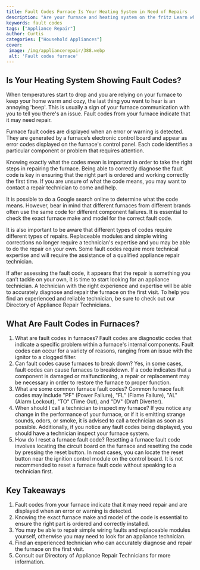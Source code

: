 ```yaml
---
title: Fault Codes Furnace Is Your Heating System in Need of Repairs
description: "Are your furnace and heating system on the fritz Learn what fault codes can mean and how to address common repairs that may be needed in order to get your system running smoothly again"
keywords: fault codes
tags: ["Appliance Repair"]
author: Curtis
categories: ["Household Appliances"]
cover: 
 image: /img/appliancerepair/388.webp
 alt: 'Fault codes furnace'
---
```

## Is Your Heating System Showing Fault Codes?

When temperatures start to drop and you are relying on your furnace to keep your home warm and cozy, the last thing you want to hear is an annoying 'beep'. This is usually a sign of your furnace communication with you to tell you there's an issue. Fault codes from your furnace indicate that it may need repair.

Furnace fault codes are displayed when an error or warning is detected. They are generated by a furnace’s electronic control board and appear as error codes displayed on the furnace's control panel. Each code identifies a particular component or problem that requires attention.

Knowing exactly what the codes mean is important in order to take the right steps in repairing the furnace. Being able to correctly diagnose the fault code is key in ensuring that the right part is ordered and working correctly the first time. If you are unsure of what the code means, you may want to contact a repair technician to come and help.

It is possible to do a Google search online to determine what the code means. However, bear in mind that different furnaces from different brands often use the same code for different component failures. It is essential to check the exact furnace make and model for the correct fault code.

It is also important to be aware that different types of codes require different types of repairs. Replaceable modules and simple wiring corrections no longer require a technician's expertise and you may be able to do the repair on your own. Some fault codes require more technical expertise and will require the assistance of a qualified appliance repair technician.

If after assessing the fault code, it appears that the repair is something you can’t tackle on your own, it is time to start looking for an appliance technician. A technician with the right experience and expertise will be able to accurately diagnose and repair the furnace on the first visit. To help you find an experienced and reliable technician, be sure to check out our Directory of Appliance Repair Technicians.

## What Are Fault Codes in Furnaces?
1. What are fault codes in furnaces? 
 Fault codes are diagnostic codes that indicate a specific problem within a furnace's internal components. Fault codes can occur for a variety of reasons, ranging from an issue with the ignitor to a clogged filter. 
2. Can fault codes cause furnaces to break down? 
 Yes, in some cases, fault codes can cause furnaces to breakdown. If a code indicates that a component is damaged or malfunctioning, a repair or replacement may be necessary in order to restore the furnace to proper function. 
3. What are some common furnace fault codes? 
 Common furnace fault codes may include "PF" (Power Failure), "FL" (Flame Failure), "AL" (Alarm Lockout), "TO" (Time Out), and "DV" (Draft Diverter). 
4. When should I call a technician to inspect my furnace? 
 If you notice any change in the performance of your furnace, or if it is emitting strange sounds, odors, or smoke, it is advised to call a technician as soon as possible. Additionally, if you notice any fault codes being displayed, you should have a technician inspect your furnace system. 
5. How do I reset a furnace fault code? 
 Resetting a furnace fault code involves locating the circuit board on the furnace and resetting the code by pressing the reset button. In most cases, you can locate the reset button near the ignition control module on the control board. It is not recommended to reset a furnace fault code without speaking to a technician first.

## Key Takeaways
1. Fault codes from your furnace indicate that it may need repair and are displayed when an error or warning is detected. 
2. Knowing the exact furnace make and model of the code is essential to ensure the right part is ordered and correctly installed. 
3. You may be able to repair simple wiring faults and replaceable modules yourself, otherwise you may need to look for an appliance technician. 
4. Find an experienced technician who can accurately diagnose and repair the furnace on the first visit. 
5. Consult our Directory of Appliance Repair Technicians for more information.
